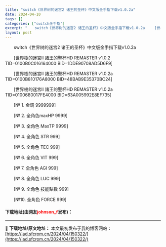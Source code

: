 ```yaml
---
title: "switch《世界树的迷宫2 诸王的圣杯》中文版金手指下载v1.0.2a"
date: 2024-04-10
tags: []
categories: ["switch金手指"]
excerpt: "　　switch《世界树的迷宫2 诸王的圣杯》中文版金手指下载v1.0.2a 　　[世界樹的迷宮Ⅱ 諸王的聖杯HD REMASTER v1.0.2 TID=0100B0C016164000 BID=1DDE90708AD5D6F9] 　　[世界樹的迷宮Ⅱ 諸王的聖杯HD REMASTER v1.0.&hellip;"
layout: post
---
```


 <p>　　switch《世界树的迷宫2 诸王的圣杯》中文版金手指下载v1.0.2a</p> <p>　　[世界樹的迷宮Ⅱ 諸王的聖杯HD REMASTER v1.0.2 TID=0100B0C016164000 BID=1DDE90708AD5D6F9]</p> <p>　　[世界樹的迷宮Ⅱ 諸王的聖杯HD REMASTER v1.0.2a TID=0100B810176A8000 BID=48BAB9E35370BC24]</p> <p>　　[世界樹的迷宮Ⅱ 諸王的聖杯HD REMASTER v1.0.2a TID=0100680017FE4000 BID=63A005992E8EF735]</p> <p>　　[№ 1. 金錢 9999999]</p> <p>　　[№ 2. 全角色maxHP 9999]</p> <p>　　[№ 3. 全角色 MaxTP 9999]</p> <p>　　[№ 4. 全角色 STR 999]</p> <p>　　[№ 5. 全角色 TEC 999]</p> <p>　　[№ 6. 全角色 VIT 999]</p> <p>　　[№ 7. 全角色 AGI 999]</p> <p>　　[№ 8. 全角色 LUC 999]</p> <p>　　[№ 9. 全角色 技能點數 999]</p> <p>　　[№10. 全角色 FORCE 999]</p> <p><h4>下载地址(由网友<font color="red">johnson_f</font>发布)：</h4></p> 

---
📖 **下载地址/原文地址：** 本文最初发布于我的博客网站：[https://lad.sfcrom.cn/2024/04/150322/](https://lad.sfcrom.cn/2024/04/150322/)
